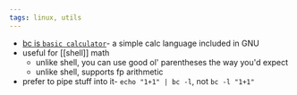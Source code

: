 ```yaml
---
tags: linux, utils
---
```


- [bc is `basic calculator`](https://www.gnu.org/software/bc/manual/html_mono/bc.html)- a simple calc language included in GNU
- useful for [[shell]] math
	- unlike shell, you can use good ol' parentheses the way you'd expect
	- unlike shell, supports fp arithmetic
- prefer to pipe stuff into it- `echo "1+1" | bc -l`, not `bc -l "1+1"`